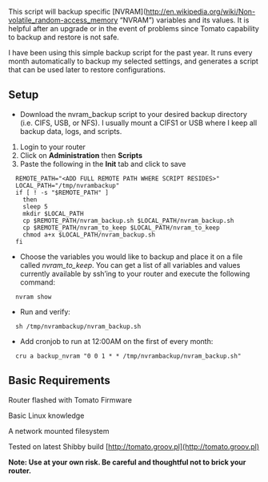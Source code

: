 This script will backup specific [NVRAM](http://en.wikipedia.org/wiki/Non-volatile_random-access_memory “NVRAM”) variables and its values. It is helpful after an upgrade or in the event of problems since Tomato capability to backup and restore is not safe.

I have been using this simple backup script for the past year. It runs every month automatically to backup my selected settings, and generates a script that can be used later to restore configurations. 


Setup
---------------------
* Download the nvram_backup script to your desired backup directory (i.e. CIFS, USB, or NFS). I usually mount a CIFS1 or USB where I keep all backup data, logs, and scripts. 

1. Login to your router
2. Click on **Administration** then **Scripts**
3. Paste the following in the **Init** tab and click to save

```
  REMOTE_PATH="<ADD FULL REMOTE PATH WHERE SCRIPT RESIDES>"
  LOCAL_PATH="/tmp/nvrambackup"
  if [ ! -s "$REMOTE_PATH" ]
    then
    sleep 5
    mkdir $LOCAL_PATH
    cp $REMOTE_PATH/nvram_backup.sh $LOCAL_PATH/nvram_backup.sh
    cp $REMOTE_PATH/nvram_to_keep $LOCAL_PATH/nvram_to_keep
    chmod a+x $LOCAL_PATH/nvram_backup.sh
  fi
```

* Choose the variables you would like to backup and place it on a file called *nvram_to_keep*. You can get a list of all variables and values currently available by ssh’ing to your router and execute the following command:

```  nvram show```

* Run and verify:

```  sh /tmp/nvrambackup/nvram_backup.sh```

* Add cronjob to run at 12:00AM on the first of every month:	

```  cru a backup_nvram "0 0 1 * * /tmp/nvrambackup/nvram_backup.sh"```


Basic Requirements
---------------------
Router flashed with Tomato Firmware

Basic Linux knowledge

A network mounted filesystem

Tested on latest Shibby build [http://tomato.groov.pl](http://tomato.groov.pl)


**Note: Use at your own risk. Be careful and thoughtful not to brick your router.**
